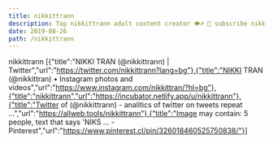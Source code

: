 ```yaml
---
title: nikkittrann
description: Top nikkittrann adult content creator 👁♐️ 👑 subscribe nikkittrann to my porn site below IG nikkittrann
date: 2019-08-26
path: /nikkittrann
---
```


nikkittrann
[{"title":"NIKKI TRAN (@nikkittrann) | Twitter","url":"https://twitter.com/nikkittrann?lang=bg"},{"title":"NIKKI TRAN (@nikkittran) • Instagram photos and videos","url":"https://www.instagram.com/nikkittran/?hl=bg"},{"title":"nikkittrann","url":"https://incubator.netlify.app/u/nikkittrann"},{"title":"Twitter of (@nikkittrann) - analitics of twitter on tweets repeat ...","url":"https://allweb.tools/nikkittrann"},{"title":"Image may contain: 5 people, text that says 'NIKS ... - Pinterest","url":"https://www.pinterest.cl/pin/326018460525750838/"}]

